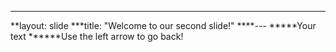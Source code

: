 ---
**layout: slide
***title: "Welcome to our second slide!"
****---
*****Your text 
******Use the left arrow to go back!

